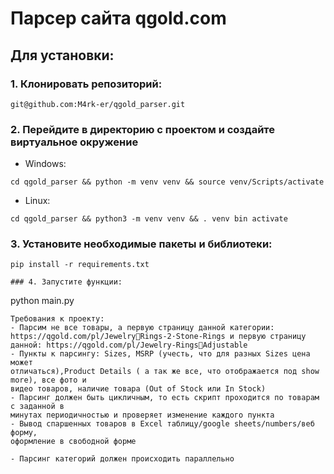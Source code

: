 # Парсер сайта qgold.com

## Для установки:
### 1. Клонировать репозиторий:
```
git@github.com:M4rk-er/qgold_parser.git
```
### 2. Перейдите в директорию с проектом и создайте виртуальное окружение
- Windows:
```
cd qgold_parser && python -m venv venv && source venv/Scripts/activate
```
- Linux:
```
cd qgold_parser && python3 -m venv venv && . venv bin activate
```
### 3. Установите необходимые пакеты и библиотеки:
```
pip install -r requirements.txt
```
```
### 4. Запустите функции:
```
python main.py

```
Требования к проекту: 
- Парсим не все товары, а первую страницу данной категории: https://qgold.com/pl/JewelryRings-2·Stone-Rings и первую страницу данной: https://qgold.com/pl/Jewelry-RingsAdjustable
- Пункты к парсингу: Sizes, MSRP (учесть, что для разных Sizes цена может
отличаться),Product Details ( а так же все, что отображается под show more), все фото и
видео товаров, наличие товара (Out of Stock или In Stock)
- Парсинг должен быть цикличным, то есть скрипт проходится по товарам с заданной в
минутах периодичностью и проверяет изменение каждого пункта
- Вывод спаршенных товаров в Excel таблицу/google sheets/numbers/веб форму, 
оформление в свободной форме

- Парсинг категорий должен происходить параллельно
```
